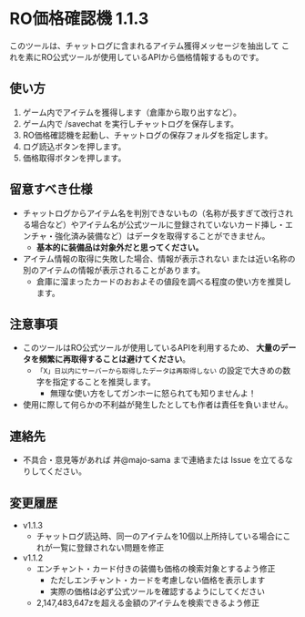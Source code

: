 # RO価格確認機 1.1.3

このツールは、チャットログに含まれるアイテム獲得メッセージを抽出して これを素にRO公式ツールが使用しているAPIから価格情報するものです。

## 使い方

1. ゲーム内でアイテムを獲得します（倉庫から取り出すなど）。
2. ゲーム内で /savechat を実行しチャットログを保存します。
3. RO価格確認機を起動し、チャットログの保存フォルダを指定します。
4. ログ読込ボタンを押します。
5. 価格取得ボタンを押します。

## 留意すべき仕様

- チャットログからアイテム名を判別できないもの（名称が長すぎて改行される場合など）やアイテム名が公式ツールに登録されていないカード挿し・エンチャ・強化済み装備など）はデータを取得することができません。
  - **基本的に装備品は対象外だと思ってください。**
- アイテム情報の取得に失敗した場合、情報が表示されない または近い名称の別のアイテムの情報が表示されることがあります。
  - 倉庫に溜まったカードのおおよその値段を調べる程度の使い方を推奨します。

## 注意事項

- このツールはRO公式ツールが使用しているAPIを利用するため、 **大量のデータを頻繁に再取得することは避けてください**。
  - `「X」日以内にサーバーから取得したデータは再取得しない` の設定で大きめの数字を指定することを推奨します。
    - 無理な使い方をしてガンホーに怒られても知りませんよ！
- 使用に際して何らかの不利益が発生したとしても作者は責任を負いません。

## 連絡先

- 不具合・意見等があれば 丼@majo-sama まで連絡または Issue を立てるなりしてください。

## 変更履歴

- v1.1.3
  - チャットログ読込時、同一のアイテムを10個以上所持している場合にこれが一覧に登録されない問題を修正
- v1.1.2
  - エンチャント・カード付きの装備も価格の検索対象とするよう修正
    - ただしエンチャント・カードを考慮しない価格を表示します
    - 実際の価格は必ず公式ツールを確認するようにしてください
  - 2,147,483,647zを超える金額のアイテムを検索できるよう修正

